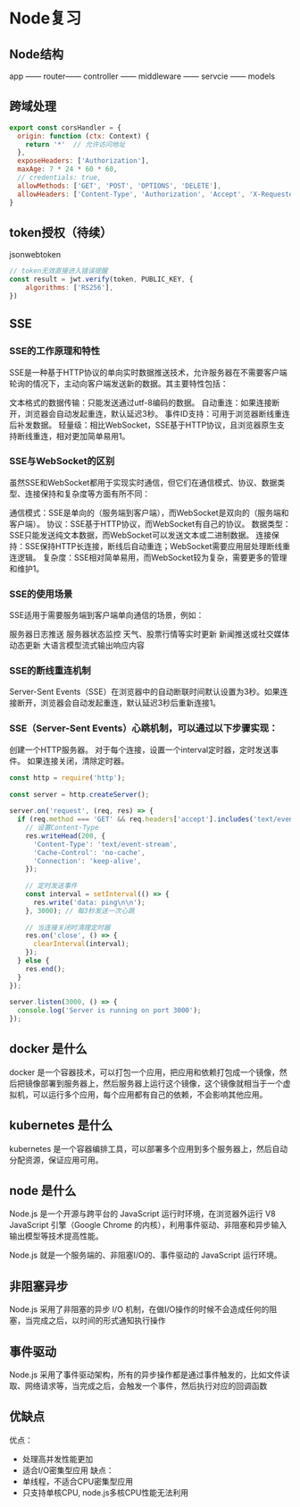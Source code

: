 # Node复习

## Node结构

app —— router—— controller —— middleware —— servcie —— models

## 跨域处理

```javascript
export const corsHandler = {
  origin: function (ctx: Context) {
    return '*'  // 允许访问地址
  },
  exposeHeaders: ['Authorization'],
  maxAge: 7 * 24 * 60 * 60,
  // credentials: true,
  allowMethods: ['GET', 'POST', 'OPTIONS', 'DELETE'],
  allowHeaders: ['Content-Type', 'Authorization', 'Accept', 'X-Requested-With'],
}
```

## token授权（待续）

jsonwebtoken

```javascript
// token无效直接进入错误提醒
const result = jwt.verify(token, PUBLIC_KEY, {
    algorithms: ['RS256'],
})
```


## SSE

### SSE的工作原理和特性
SSE是一种基于HTTP协议的单向实时数据推送技术，允许服务器在不需要客户端轮询的情况下，主动向客户端发送新的数据。其主要特性包括：

‌文本格式的数据传输‌：只能发送通过utf-8编码的数据。
‌自动重连‌：如果连接断开，浏览器会自动发起重连，默认延迟3秒。
‌事件ID支持‌：可用于浏览器断线重连后补发数据。
‌轻量级‌：相比WebSocket，SSE基于HTTP协议，且浏览器原生支持断线重连，相对更加简单易用‌1。

### SSE与WebSocket的区别
虽然SSE和WebSocket都用于实现实时通信，但它们在通信模式、协议、数据类型、连接保持和复杂度等方面有所不同：

‌通信模式‌：SSE是单向的（服务端到客户端），而WebSocket是双向的（服务端和客户端）。
‌协议‌：SSE基于HTTP协议，而WebSocket有自己的协议。
‌数据类型‌：SSE只能发送纯文本数据，而WebSocket可以发送文本或二进制数据。
‌连接保持‌：SSE保持HTTP长连接，断线后自动重连；WebSocket需要应用层处理断线重连逻辑。
‌复杂度‌：SSE相对简单易用，而WebSocket较为复杂，需要更多的管理和维护‌1。

### SSE的使用场景
SSE适用于需要服务端到客户端单向通信的场景，例如：

‌服务器日志推送‌
‌服务器状态监控‌
‌天气、股票行情等实时更新‌
‌新闻推送或社交媒体动态更新‌
‌大语言模型流式输出响应内容‌‌

### SSE的断线重连机制
‌Server-Sent Events（SSE）在浏览器中的自动断联时间默认设置为3秒‌。如果连接断开，浏览器会自动发起重连，默认延迟3秒后重新连接‌1。

### SSE（Server-Sent Events）心跳机制，可以通过以下步骤实现：

创建一个HTTP服务器。
对于每个连接，设置一个interval定时器，定时发送事件。
如果连接关闭，清除定时器。
```javascript
const http = require('http');
 
const server = http.createServer();
 
server.on('request', (req, res) => {
  if (req.method === 'GET' && req.headers['accept'].includes('text/event-stream')) {
    // 设置Content-Type
    res.writeHead(200, {
      'Content-Type': 'text/event-stream',
      'Cache-Control': 'no-cache',
      'Connection': 'keep-alive',
    });
 
    // 定时发送事件
    const interval = setInterval(() => {
      res.write('data: ping\n\n');
    }, 3000); // 每3秒发送一次心跳
 
    // 当连接关闭时清理定时器
    res.on('close', () => {
      clearInterval(interval);
    });
  } else {
    res.end();
  }
});
 
server.listen(3000, () => {
  console.log('Server is running on port 3000');
});
```

## docker 是什么

docker 是一个容器技术，可以打包一个应用，把应用和依赖打包成一个镜像，然后把镜像部署到服务器上，然后服务器上运行这个镜像，这个镜像就相当于一个虚拟机，可以运行多个应用，每个应用都有自己的依赖，不会影响其他应用。

## kubernetes 是什么

kubernetes 是一个容器编排工具，可以部署多个应用到多个服务器上，然后自动分配资源，保证应用可用。

## node 是什么

Node.js 是一个开源与跨平台的 JavaScript 运行时环境，在浏览器外运行 V8 JavaScript 引擎（Google Chrome 的内核），利用事件驱动、非阻塞和异步输入输出模型等技术提高性能。

Node.js 就是一个服务端的、非阻塞I/O的、事件驱动的 JavaScript 运行环境。

## 非阻塞异步

Node.js 采用了非阻塞的异步 I/O 机制，在做I/O操作的时候不会造成任何的阻塞，当完成之后，以时间的形式通知执行操作

## 事件驱动

Node.js 采用了事件驱动架构，所有的异步操作都是通过事件触发的，比如文件读取、网络请求等，当完成之后，会触发一个事件，然后执行对应的回调函数

## 优缺点

优点：
- 处理高并发性能更加
- 适合I/O密集型应用
缺点：
- 单线程，不适合CPU密集型应用
- 只支持单核CPU, node.js多核CPU性能无法利用
